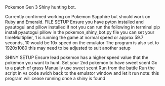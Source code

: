 Pokemon Gen 3 Shiny hunting bot.

Currently confirmed working on Pokemon Sapphire but should work on Ruby and Emerald.
FILE SETUP
Ensure you have pyton installed and pyautogui and pillow installed if not you can run the following in terminal
pip install pyautogui pillow
in the pokemon_shiny_bot.py file you can set your timeMultiplier, 1 is running the game at normal speed or approx 59.7 seconds, 10 would be 10x speed on the emulator
The program is also set to 1920x1080 this may need to be adjusted to suit another setup

SHINY SETUP
Ensure lead pokemon has a higher speed value that the pokemon you want to hunt.
Set your 2nd pokemon to have sweet scent 
Go to a patch of grass
Manually use sweet scent
Run from the battle
Run the script in vs code 
swich back to the emulator window and let it run
note: this program will cease running once a shiny is found